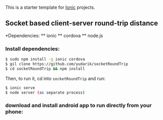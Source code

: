 This is a starter template for [Ionic](http://ionicframework.com/docs/) projects.

## Socket based client-server round-trip distance

*Dependencies:
** ionic
** cordova
** node.js

### Install dependencies:
```bash
$ sudo npm install -g ionic cordova
$ gil clone https://github.com/yudarik/socketRoundTrip
$ cd socketRoundTrip && npm install
```

Then, to run it, cd into `socketRoundTrip` and run:

```bash
$ ionic serve
$ node server (as separate process)
```
### download and install android app to run directly from your phone:

